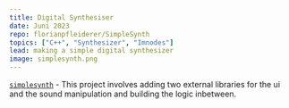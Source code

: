 ```yaml
---
title: Digital Synthesiser
date: Juni 2023
repo: florianpfleiderer/SimpleSynth
topics: ["C++", "Synthesizer", "Imnodes"]
lead: making a simple digital synthesizer
image: simplesynth.png
---
```


[`simplesynth`](https://github.com/florianpfleiderer/SimpleSynth) - This project involves adding two external libraries for the ui and the sound manipulation and building the logic inbetween. 